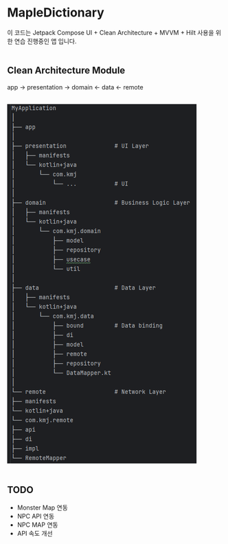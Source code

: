 # MapleDictionary
이 코드는 Jetpack Compose UI + Clean Architecture + MVVM + Hilt 사용을 위한 연습 진행중인 앱 입니다.
<br><br>

## Clean Architecture Module

app → presentation → domain ← data ← remote

<br>
<img src="img/screen.png"/>
<br><br>

## TODO

- Monster Map 연동
- NPC API 연동
- NPC MAP 연동
- API 속도 개선
